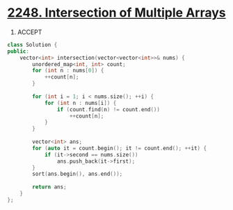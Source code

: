 # [2248. Intersection of Multiple Arrays](https://leetcode.com/problems/intersection-of-multiple-arrays/)

1. ACCEPT

```c++
class Solution {
public:
    vector<int> intersection(vector<vector<int>>& nums) {
        unordered_map<int, int> count;
        for (int n : nums[0]) {
            ++count[n];
        }
        
        for (int i = 1; i < nums.size(); ++i) {
            for (int n : nums[i]) {
                if (count.find(n) != count.end())
                    ++count[n];
            } 
        }
        
        vector<int> ans;
        for (auto it = count.begin(); it != count.end(); ++it) {
            if (it->second == nums.size()) 
                ans.push_back(it->first);
        }
        sort(ans.begin(), ans.end());
        
        return ans;
    }
};
```